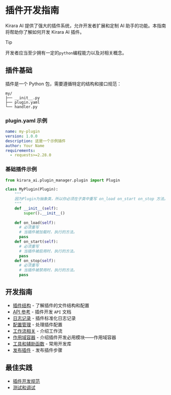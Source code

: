 # 插件开发指南

Kirara AI 提供了强大的插件系统，允许开发者扩展和定制 AI 助手的功能。本指南将帮助你了解如何开发 Kirara AI 插件。

> [!TIP]
>
> 开发者应当至少拥有一定的`python`编程能力以及对相关概念。



## 插件基础

插件是一个 Python 包，需要遵循特定的结构和接口规范：

```
my/
├── __init__.py
├── plugin.yaml
└── handler.py
```

### plugin.yaml 示例

```yaml
name: my-plugin
version: 1.0.0
description: 这是一个示例插件
author: Your Name
requirements:
  - requests>=2.28.0
```

### 基础插件示例

```python
from kirara_ai.plugin_manager.plugin import Plugin

class MyPlugin(Plugin):
  	"""
  	因为Plugin为抽象类，所以你必须在子类中重写 on_load on_start on_stop 方法。
  	"""
    def __init__(self):
        super().__init__()
        
    def on_load(self):
      # 必须重写
      # 当插件被加载时，执行的方法。
      pass
    def on_start(self):
      # 必须重写
      # 当插件被启用时，执行的方法。
      pass
    def on_stop(self):
      # 必须重写
      # 当插件被禁用时，执行的方法。
      pass
```

## 开发指南

- [插件结构](./structure) - 了解插件的文件结构和配置
- [API 参考](./api) - 插件开发 `API` 文档
- [日志记录](./logger) - 插件标准化日志记录
- [配置管理](./config) - 处理插件配置
- [工作流相关](./workflow/index.md) - 介绍工作流
- [作用域容器](./container.md) - 介绍插件开发必用模块——作用域容器
- [工具和辅助函数](./utils) - 常用开发库
- [发布插件](./publishing.md) - 发布插件步骤

## 最佳实践

- [插件开发规范](./guidelines)
- [测试和调试](./testing) 